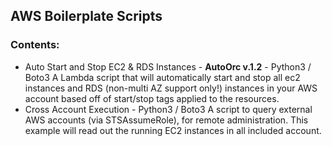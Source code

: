 ## AWS Boilerplate Scripts
### Contents:
* Auto Start and Stop EC2 & RDS Instances - **AutoOrc v.1.2** - Python3 / Boto3
      A Lambda script that will automatically start and stop all ec2 instances and RDS (non-multi AZ support only!) instances in your AWS account based off of start/stop tags applied to the resources.
* Cross Account Execution - Python3 / Boto3
      A script to query external AWS accounts (via STSAssumeRole), for remote administration. This example will read out the running EC2 instances in all included account.
